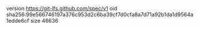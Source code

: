 version https://git-lfs.github.com/spec/v1
oid sha256:99e566746197a376c953d2c6ba39cf7d0cfa8a7d71a92b1da1d9564a1edde6cf
size 46636
